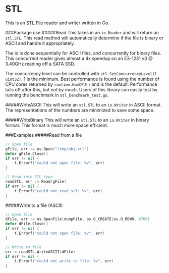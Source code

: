 # STL

This is an [STL File](https%3A%2F%2Fen.wikipedia.org%2Fwiki%2FSTL_(file_format) "Wiki") reader and writer written in Go.

###Package use
#####Read
This takes in an `io.Reader` and will return an `stl.STL`.  This read method will automatically determine if the file is binary or ASCII and handle it appropriately.

The io is done sequentially for ASCII files, and concurrently for binary files.  This concurrent reader gives almost a 4x speedup on an E3-1231 v3 @ 3.40GHz reading off a SATA SSD.

The concurrency level can be controlled with `stl.SetConcurrencyLevel(l uint32)`.  1 is the minimum.  Best performance is found using the number of CPU cores returned by `runtime.NumCPU()` and is the default.  Performance tails off after this, but not by much.  Users of this library can easily test by running the benchmark in `stl_benchmark_test.go`.

#####WriteASCII
This will write an `stl.STL` to an `io.Writer` in ASCII format.  The representations of the numbers are minimized to save some space.

#####WriteBinary
This will write an `stl.STL` to an `io.Writer` in binary format.  This format is much more space efficient.

###Examples
#####Read from a file
```go
// Open file
gFile, err := os.Open("/tmp/obj.stl")
defer gFile.Close()
if err != nil {
    t.Errorf("could not open file: %v", err)
}

// Read into STL type
readSTL, err := Read(gFile)
if err != nil {
    t.Errorf("could not read stl: %v", err)
}
```

#####Write to a file (ASCII)
```go
// Open file
dFile, err := os.OpenFile(dumpFile, os.O_CREATE|os.O_RDWR, 0700)
defer dFile.Close()
if err != nil {
    t.Errorf("could not open file: %v", err)
}

// Write to file
err = readSTL.WriteASCII(dFile)
if err != nil {
    t.Errorf("could not write to file: %v", err)
}
```